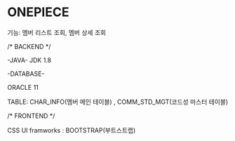 # ONEPIECE

기능: 멤버 리스트 조회,  멤버 상세 조회

/* BACKEND */

-JAVA-
JDK 1.8

-DATABASE-

ORACLE 11

TABLE: CHAR_INFO(멤버 메인 테이블) , COMM_STD_MGT(코드성 마스터 테이블)



/* FRONTEND */

CSS UI framworks : BOOTSTRAP(부트스트랩)
